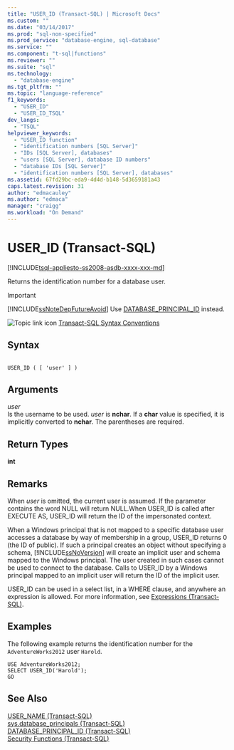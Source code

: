 ```yaml
---
title: "USER_ID (Transact-SQL) | Microsoft Docs"
ms.custom: ""
ms.date: "03/14/2017"
ms.prod: "sql-non-specified"
ms.prod_service: "database-engine, sql-database"
ms.service: ""
ms.component: "t-sql|functions"
ms.reviewer: ""
ms.suite: "sql"
ms.technology: 
  - "database-engine"
ms.tgt_pltfrm: ""
ms.topic: "language-reference"
f1_keywords: 
  - "USER_ID"
  - "USER_ID_TSQL"
dev_langs: 
  - "TSQL"
helpviewer_keywords: 
  - "USER_ID function"
  - "identification numbers [SQL Server]"
  - "IDs [SQL Server], databases"
  - "users [SQL Server], database ID numbers"
  - "database IDs [SQL Server]"
  - "identification numbers [SQL Server], databases"
ms.assetid: 67fd29bc-eda9-4d4d-b148-5d3659181a43
caps.latest.revision: 31
author: "edmacauley"
ms.author: "edmaca"
manager: "craigg"
ms.workload: "On Demand"
---
```

# USER_ID (Transact-SQL)
[!INCLUDE[tsql-appliesto-ss2008-asdb-xxxx-xxx-md](../../includes/tsql-appliesto-ss2008-asdb-xxxx-xxx-md.md)]

  Returns the identification number for a database user.  
  
> [!IMPORTANT]  
>  [!INCLUDE[ssNoteDepFutureAvoid](../../includes/ssnotedepfutureavoid-md.md)] Use [DATABASE_PRINCIPAL_ID](../../t-sql/functions/database-principal-id-transact-sql.md) instead.  
  
 ![Topic link icon](../../database-engine/configure-windows/media/topic-link.gif "Topic link icon") [Transact-SQL Syntax Conventions](../../t-sql/language-elements/transact-sql-syntax-conventions-transact-sql.md)  
  
## Syntax  
  
```  
  
USER_ID ( [ 'user' ] )  
```  
  
## Arguments  
 *user*  
 Is the username to be used. *user* is **nchar**. If a **char** value is specified, it is implicitly converted to **nchar**. The parentheses are required.  
  
## Return Types  
 **int**  
  
## Remarks  
 When *user* is omitted, the current user is assumed. If the parameter contains the word NULL will return NULL.When USER_ID is called after EXECUTE AS, USER_ID will return the ID of the impersonated context.  
  
 When a Windows principal that is not mapped to a specific database user accesses a database by way of membership in a group, USER_ID returns 0 (the ID of public). If such a principal creates an object without specifying a schema, [!INCLUDE[ssNoVersion](../../includes/ssnoversion-md.md)] will create an implicit user and schema mapped to the Windows principal. The user created in such cases cannot be used to connect to the database. Calls to USER_ID by a Windows principal mapped to an implicit user will return the ID of the implicit user.  
  
 USER_ID can be used in a select list, in a WHERE clause, and anywhere an expression is allowed. For more information, see [Expressions &#40;Transact-SQL&#41;](../../t-sql/language-elements/expressions-transact-sql.md).  
  
## Examples  
 The following example returns the identification number for the `AdventureWorks2012` user `Harold`.  
  
```  
USE AdventureWorks2012;  
SELECT USER_ID('Harold');  
GO  
```  
  
## See Also  
 [USER_NAME &#40;Transact-SQL&#41;](../../t-sql/functions/user-name-transact-sql.md)   
 [sys.database_principals &#40;Transact-SQL&#41;](../../relational-databases/system-catalog-views/sys-database-principals-transact-sql.md)   
 [DATABASE_PRINCIPAL_ID &#40;Transact-SQL&#41;](../../t-sql/functions/database-principal-id-transact-sql.md)   
 [Security Functions &#40;Transact-SQL&#41;](../../t-sql/functions/security-functions-transact-sql.md)  
  
  
